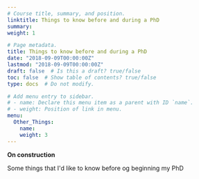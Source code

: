 ```yaml
---
# Course title, summary, and position.
linktitle: Things to know before and during a PhD
summary: 
weight: 1

# Page metadata.
title: Things to know before and during a PhD
date: "2018-09-09T00:00:00Z"
lastmod: "2018-09-09T00:00:00Z"
draft: false  # Is this a draft? true/false
toc: false  # Show table of contents? true/false
type: docs  # Do not modify.

# Add menu entry to sidebar.
# - name: Declare this menu item as a parent with ID `name`.
# - weight: Position of link in menu.
menu:
  Other_Things:
    name: 
    weight: 3
---
```


<b> On construction </b>

Some things that I'd like to know before og beginning my PhD
